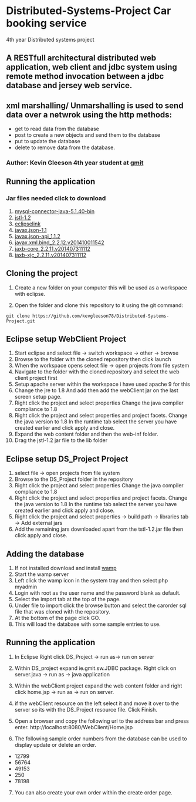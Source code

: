 # Distributed-Systems-Project Car booking service
4th year Distributed systems project
## A RESTfull architectural distributed web application, web client and jdbc system using remote method invocation between a jdbc database and jersey web service. 
## xml marshalling/ Unmarshalling is used to send data over a netwrok using the http methods:
* get to read data from the database
* post to create a new objects and send them to the database
* put to update the database
* delete to remove data from the database.

### Author: Kevin Gleeson 4th year student at [gmit](www.gmit.ie)

## Running the application

### Jar files needed click to download
1. [mysql-connector-java-5.1.40-bin](https://dev.mysql.com/downloads/connector/j/5.1.html)
2. [jstl-1.2](http://www.java2s.com/Code/Jar/j/Downloadjstl12jar.htm)
3. [eclipselink](http://www.eclipse.org/eclipselink/downloads/)
4. [javax.json-1.1](https://jar-download.com/artifacts/org.glassfish/javax.json/1.1/source-code)
5. [javax.json-api_1.1.2](https://jar-download.com/artifacts/javax.json/javax.json-api/1.1.2/source-code)
6. [javax.xml.bind_2.2.12.v201410011542](https://mvnrepository.com/artifact/javax.xml.bind/jaxb-api/2.1)
7. [jaxb-core_2.2.11.v201407311112](https://javaee.github.io/jaxb-v2/)
8. [jaxb-xjc_2.2.11.v201407311112](http://git.eclipse.org/c/eclipselink/eclipselink.runtime.git/commit/?id=db16a89a2baa1792b7af76e54642da198c6077d7)


## Cloning the project

1. Create a new folder on your computer this will be used as a workspace with eclipse.

2. Open the folder and clone this repository to it using the git command:

``` git clone https://github.com/kevgleeson78/Distributed-Systems-Project.git ```

## Eclipse setup WebClient Project
1. Start eclipse and select file -> switch workspace -> other -> browse
2. Browse to the folder with the cloned repository then click launch
3. When the workspace opens select file -> open projects from file system
4. Navigate to the folder with the cloned repository and select the web client project first
5. Setup apache server within the workspace i have used apache 9 for this
6. Change the jre to 1.8 And add then add the webClient jar on the last screen setup page.
7. Right click the project and select properties Change the java compiler compliance to 1.8
8. Right click the project and select properties and project facets. Change the java version to 1.8
  In the runtime tab select the server you have created earlier and click apply and close.
9. Expand the web content folder and then the web-inf folder.
10. Drag the jstl-1.2 jar file to the lib folder

## Eclipse setup DS_Project Project
1. select file -> open projects from file system
2. Browse to the DS_Project folder in the repository
3. Right click the project and select properties Change the java compiler compliance to 1.8
4. Right click the project and select properties and project facets. Change the java version to 1.8
  In the runtime tab select the server you have created earlier and click apply and close.
5. Right click the project and select properties -> build path -> libraries tab -> Add external jars
6. Add the remaining jars downloaded apart from the tstl-1.2.jar file then click apply and close.


## Adding the database

1. If not installed download and install [wamp](http://www.wampserver.com/en/)
2. Start the wamp server
3. Left click the wamp icon in the system tray and then select php myadmin
4. Login with root as the user name and the password blank as default.
5. Select the import tab at the top of the page.
6. Under file to import click the browse button and select the carorder sql file that was cloned with the repository.
7. At the bottom of the page click GO.
8. This will load the database with some sample entries to use.



## Running the application

1. In Eclipse Right click DS_Project -> run as-> run on server
2. Within DS_project expand ie.gmit.sw.JDBC package.
  Right click on server.java -> run as -> java application

3. Within the webClient project expand the web content folder and right click home.jsp -> run as -> run on server.

4. if the webClient resource on the left select it and move it over to the server so its with the DS_Project resource file. Click Finish.

5. Open a browser and copy the following url to the address bar and press enter. http://localhost:8080/WebClient/Home.jsp

6. The following sample order numbers from the database can be used to display update or delete an order.
* 12799
* 56764
* 49153
* 250
* 78198

7. You can also create your own order within the create order page.





